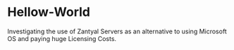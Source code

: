 # Hellow-World
Investigating the use of Zantyal Servers as an alternative to using Microsoft OS and paying huge Licensing Costs.
